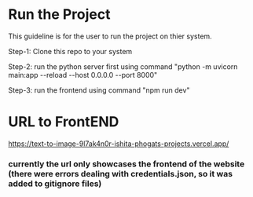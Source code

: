 # Run the Project

This guideline is for the user to run the project on thier system.

Step-1: Clone this repo to your system

Step-2: run the python server first using command "python -m uvicorn main:app --reload --host 0.0.0.0 --port 8000"

Step-3: run the frontend using command "npm run dev"


# URL to FrontEND
https://text-to-image-9l7ak4n0r-ishita-phogats-projects.vercel.app/
### currently the url only showcases the frontend of the website (there were errors dealing with credentials.json, so it was added to gitignore files) 
